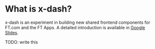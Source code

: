 # What is x-dash?

x-dash is an experiment in building new shared frontend components for FT.com and the FT Apps. A detailed introduction is available in [Google Slides].

[Google Slides]: https://docs.google.com/presentation/d/1Z8mGsv4JU2TafNPIHw2RcejoNp7AN_v4LfCCGC7qrgw/edit?usp=sharing

TODO: write this
